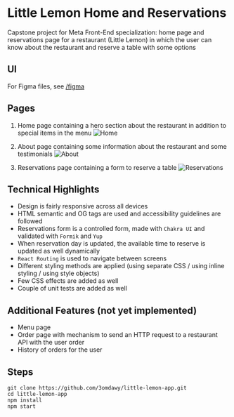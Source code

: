 # Little Lemon Home and Reservations
Capstone project for Meta Front-End specialization: home page and reservations page for a restaurant (Little Lemon) in which the user can know about the restaurant and reserve a table with some options

## UI
For Figma files, see [/figma](/figma)

## Pages
1. Home page containing a hero section about the restaurant in addition to special items in the menu
![Home](https://github.com/user-attachments/assets/1b9f50c1-a026-4da3-bc87-b81d6bc3fe2d)

2. About page containing some information about the restaurant and some testimonials
![About](https://github.com/user-attachments/assets/2087455a-abd2-4a4b-8fef-0fb1f841f55a)

3. Reservations page containing a form to reserve a table
![Reservations](https://github.com/user-attachments/assets/bed63c77-b970-44f8-8284-65a2f1f02ae4)

## Technical Highlights
* Design is fairly responsive across all devices
* HTML semantic and OG tags are used and accessibility guidelines are followed
* Reservations form is a controlled form, made with `Chakra UI` and validated with `Formik` and `Yup`
* When reservation day is updated, the available time to reserve is updated as well dynamically
* `React Routing` is used to navigate between screens
* Different styling methods are applied (using separate CSS / using inline styling / using style objects)
* Few CSS effects are added as well
* Couple of unit tests are added as well

## Additional Features (not yet implemented)
* Menu page
* Order page with mechanism to send an HTTP request to a restaurant API with the user order
* History of orders for the user

## Steps
```
git clone https://github.com/3omdawy/little-lemon-app.git
cd little-lemon-app
npm install
npm start
```
